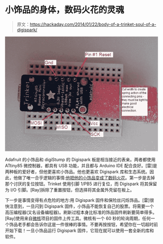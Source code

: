 # 小饰品的身体，数码火花的灵魂

> 原文：<https://hackaday.com/2014/01/22/body-of-a-trinket-soul-of-a-digispark/>

![TrinketDigispark](img/d5c4fd4dd1428836a67551ab83060408.png)

Adafruit 的小饰品和 digiStump 的 Digispark 板是相当接近的表亲。两者都使用 ATtiny85 微控制器，都具有 USB 功能，并且都与 Arduino IDE 配合良好。[雷]是两种板的爱好者，但他更喜欢小饰品。他也更喜欢 Digispark 库和生态系统。因此，他做了唯一合乎逻辑的事情:[他把他的小饰品变成了数码火花](http://www.hackster.io/rayburne/trinket-firmware-exorcism)。第一步是去掉那个讨厌的复位按钮。Trinket 使用引脚 1/PB5 进行复位，而 Digispark 将其保留为 I/O 引脚。[Ray]拆除了重置按钮，但选择将其金属外壳留在板上。

下一步是事情变得有点危险的地方:用 Digispark 固件和保险丝闪烁饰品。[雷]很快注意到，一旦闪到 Digispark 固件，小饰品不能恢复自己的股票。将需要一个高压编程器(又名设备编程器)。刷新过程本身比标准的饰品固件刷新要简单得多。[Ray]使用来自[微核](https://github.com/micronucleus)项目的固件上传工具。微核有一个 60 秒的轮询周期，任何一个饰品老手都会告诉你这是一件很棒的事情。不要再按按钮，希望你在一切超时前开始下载！一旦小饰品运行 Digispark 固件，它现在就可以使用一套全新的库和软件。
